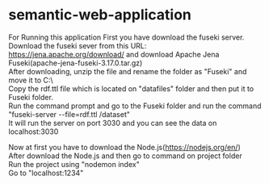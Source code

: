 # semantic-web-application
For Running this application First you have download the fuseki server.<br>
Download the fuseki sever from this URL: https://jena.apache.org/download/ and download Apache Jena Fuseki(apache-jena-fuseki-3.17.0.tar.gz)<br>
After downloading, unzip the file and rename the folder as "Fuseki" and move it to C:\\ <br>
Copy the rdf.ttl file which is located on "datafiles" folder and then put it to Fuseki folder.<br>
Run the command prompt and go to the Fuseki folder and run the command "fuseki-server --file=rdf.ttl /dataset"<br>
It will run the server on port 3030 and you can see the data on localhost:3030<br>

Now at first you have to download the Node.js(https://nodejs.org/en/)<br>
After download the Node.js and then go to command on project folder <br>
Run the project using "nodemon index"<br>
Go to "localhost:1234"<br>
